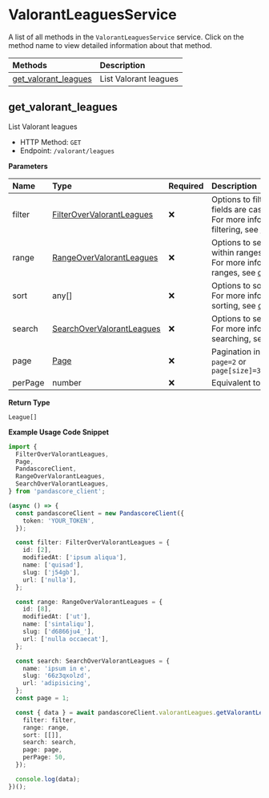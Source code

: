 # ValorantLeaguesService

A list of all methods in the `ValorantLeaguesService` service. Click on the method name to view detailed information about that method.

| Methods                                       | Description           |
| :-------------------------------------------- | :-------------------- |
| [get_valorant_leagues](#get_valorant_leagues) | List Valorant leagues |

## get_valorant_leagues

List Valorant leagues

- HTTP Method: `GET`
- Endpoint: `/valorant/leagues`

**Parameters**

| Name    | Type                                                                | Required | Description                                                                                                                                         |
| :------ | :------------------------------------------------------------------ | :------- | :-------------------------------------------------------------------------------------------------------------------------------------------------- |
| filter  | [FilterOverValorantLeagues](../models/FilterOverValorantLeagues.md) | ❌       | Options to filter results. String fields are case sensitive <br/>For more information on filtering, see [docs](/docs/filtering-and-sorting#filter). |
| range   | [RangeOverValorantLeagues](../models/RangeOverValorantLeagues.md)   | ❌       | Options to select results within ranges <br/>For more information on ranges, see [docs](/docs/filtering-and-sorting#range).                         |
| sort    | any[]                                                               | ❌       | Options to sort results <br/>For more information on sorting, see [docs](/docs/filtering-and-sorting#sort).                                         |
| search  | [SearchOverValorantLeagues](../models/SearchOverValorantLeagues.md) | ❌       | Options to search results <br/>For more information on searching, see [docs](/docs/filtering-and-sorting#search).                                   |
| page    | [Page](../models/Page.md)                                           | ❌       | Pagination in the form of `page=2` or `page[size]=30&page[number]=2`                                                                                |
| perPage | number                                                              | ❌       | Equivalent to `page[size]`                                                                                                                          |

**Return Type**

`League[]`

**Example Usage Code Snippet**

```typescript
import {
  FilterOverValorantLeagues,
  Page,
  PandascoreClient,
  RangeOverValorantLeagues,
  SearchOverValorantLeagues,
} from 'pandascore_client';

(async () => {
  const pandascoreClient = new PandascoreClient({
    token: 'YOUR_TOKEN',
  });

  const filter: FilterOverValorantLeagues = {
    id: [2],
    modifiedAt: ['ipsum aliqua'],
    name: ['quisad'],
    slug: ['j54gb'],
    url: ['nulla'],
  };

  const range: RangeOverValorantLeagues = {
    id: [8],
    modifiedAt: ['ut'],
    name: ['sintaliqu'],
    slug: ['d6866ju4_'],
    url: ['nulla occaecat'],
  };

  const search: SearchOverValorantLeagues = {
    name: 'ipsum in e',
    slug: '66z3qxolzd',
    url: 'adipisicing',
  };
  const page = 1;

  const { data } = await pandascoreClient.valorantLeagues.getValorantLeagues({
    filter: filter,
    range: range,
    sort: [[]],
    search: search,
    page: page,
    perPage: 50,
  });

  console.log(data);
})();
```

<!-- This file was generated by liblab | https://liblab.com/ -->
